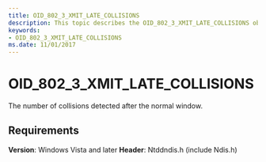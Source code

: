 ```yaml
---
title: OID_802_3_XMIT_LATE_COLLISIONS
description: This topic describes the OID_802_3_XMIT_LATE_COLLISIONS object identifier (OID).
keywords:
- OID_802_3_XMIT_LATE_COLLISIONS
ms.date: 11/01/2017
---
```


# OID_802_3_XMIT_LATE_COLLISIONS

The number of collisions detected after the normal window.

## Requirements

**Version**: Windows Vista and later
**Header**: Ntddndis.h (include Ndis.h)

